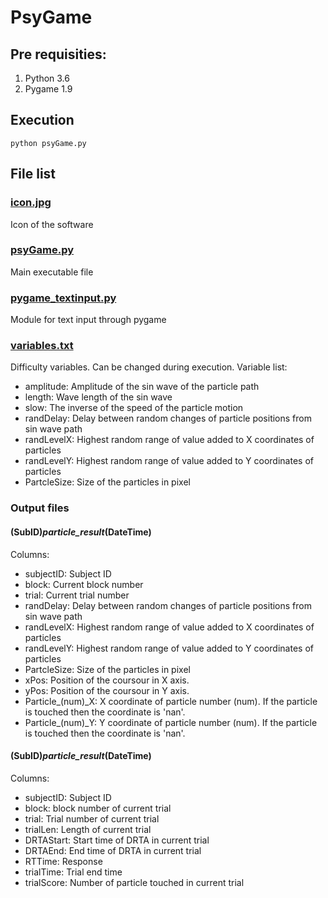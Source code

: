 # PsyGame
## Pre requisities:
  1. Python 3.6
  2. Pygame 1.9
## Execution
```
python psyGame.py
````
## File list
### [icon.jpg](./icon.jpg)
Icon of the software
### [psyGame.py](./psyGame.py)
Main executable file
### [pygame_textinput.py](./pygame_textinput.py)
Module for text input through pygame
### [variables.txt](./variables.txt)
Difficulty variables. Can be changed during execution. Variable list:
* amplitude: Amplitude of the sin wave of the particle path
* length: Wave length of the sin wave
* slow: The inverse of the speed of the particle motion
* randDelay: Delay between random changes of particle positions from sin wave path
* randLevelX: Highest random range of value added to X coordinates of particles
* randLevelY: Highest random range of value added to Y coordinates of particles
* PartcleSize: Size of the particles in pixel

### Output files
 
#### \(SubID\)_particle_result_\(DateTime\) 
Columns:
* subjectID: Subject ID
* block: Current block number
* trial: Current trial number
* randDelay: Delay between random changes of particle positions from sin wave path
* randLevelX: Highest random range of value added to X coordinates of particles
* randLevelY: Highest random range of value added to Y coordinates of particles
* PartcleSize: Size of the particles in pixel
* xPos: Position of the coursour in X axis.
* yPos: Position of the coursour in Y axis.
* Particle_(num)_X: X coordinate of	particle number (num). If the particle is touched then the coordinate is 'nan'.
* Particle_(num)_Y: Y coordinate of	particle number (num). If the particle is touched then the coordinate is 'nan'.

#### \(SubID\)_particle_result_\(DateTime\)
Columns: 
* subjectID: Subject ID
* block: block number of current trial
* trial: Trial number of current trial
* trialLen: Length of current trial
* DRTAStart: Start time of DRTA in current trial 
* DRTAEnd: End time of DRTA in current trial
* RTTime: Response
* trialTime: Trial end time 
* trialScore: Number of particle touched in current trial






 
